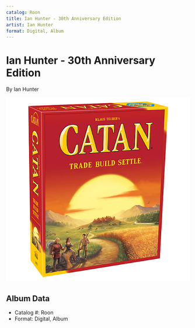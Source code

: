 ```yaml
---
catalog: Roon
title: Ian Hunter - 30th Anniversary Edition
artist: Ian Hunter
format: Digital, Album
---
```


# Ian Hunter - 30th Anniversary Edition

By Ian Hunter

![](../../assets/albumcovers/Ian_Hunter-Ian_Hunter_-_30th_Anniversary_Edition.png)

## Album Data

- Catalog #: Roon
- Format: Digital, Album

